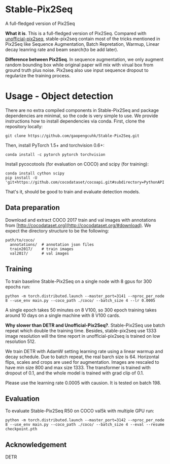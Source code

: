 # Stable-Pix2Seq
A full-fledged version of Pix2Seq

**What it is**. This is a full-fledged version of Pix2Seq. Compared with [unofficial-pix2seq](https://github.com/gaopengcuhk/Unofficial-Pix2Seq), stable-pix2seq contain most of the tricks mentioned in Pix2Seq like Sequence Augmentation, Batch Repretation, Warmup, Linear decay leanring rate and beam search(to be add later). 

**Difference between Pix2Seq**. In sequence augmentation, we only augment random bounding box while original paper will mix with virual box from ground truth plus noise. Pix2seq also use input sequence dropout to regularize the training process. 

# Usage - Object detection
There are no extra compiled components in Stable-Pix2Seq and package dependencies are minimal,
so the code is very simple to use. We provide instructions how to install dependencies via conda.
First, clone the repository locally:
```
git clone https://github.com/gaopengcuhk/Stable-Pix2Seq.git
```
Then, install PyTorch 1.5+ and torchvision 0.6+:
```
conda install -c pytorch pytorch torchvision
```
Install pycocotools (for evaluation on COCO) and scipy (for training):
```
conda install cython scipy
pip install -U 'git+https://github.com/cocodataset/cocoapi.git#subdirectory=PythonAPI'
```
That's it, should be good to train and evaluate detection models.

## Data preparation

Download and extract COCO 2017 train and val images with annotations from
[http://cocodataset.org](http://cocodataset.org/#download).
We expect the directory structure to be the following:
```
path/to/coco/
  annotations/  # annotation json files
  train2017/    # train images
  val2017/      # val images
```

## Training
To train baseline Stable-Pix2Seq on a single node with 8 gpus for 300 epochs run:
```
python -m torch.distributed.launch --master_port=3141 --nproc_per_node 8 --use_env main.py --coco_path ./coco/ --batch_size 4 --lr 0.0005
```
A single epoch takes 50 minutes on 8 V100, so 300 epoch training
takes around 10 days on a single machine with 8 V100 cards.

**Why slower than DETR and Unofficial-Pix2Seq?**. Stable-Pix2Seq use batch repeat which double the training time. Besides, stable-pix2seq use 1333 image resolution will the time report in unofficial-pix2seq is trained on low resolution 512. 


We train DETR with AdamW setting learning rate using a linear warmup and decay schedule. Due to batch repeat, the real barch size is 64. 
Horizontal flips, scales and crops are used for augmentation.
Images are rescaled to have min size 800 and max size 1333.
The transformer is trained with dropout of 0.1, and the whole model is trained with grad clip of 0.1.

Please use the learning rate 0.0005 with causion. It is tested on batch 198. 


## Evaluation
To evaluate Stable-Pix2Seq R50 on COCO val5k with multiple GPU run:
```
python -m torch.distributed.launch --master_port=3142 --nproc_per_node 8 --use_env main.py --coco_path ./coco/ --batch_size 4 --eval --resume checkpoint.pth
```

## Acknowledgement
DETR 

